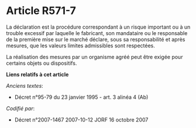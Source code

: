 # Article R571-7

La déclaration est la procédure correspondant à un risque important ou à un trouble excessif par laquelle le fabricant, son
mandataire ou le responsable de la première mise sur le marché déclare, sous sa responsabilité et après mesures, que les
valeurs limites admissibles sont respectées.

La réalisation des mesures par un organisme agréé peut être exigée pour certains objets ou dispositifs.

**Liens relatifs à cet article**

_Anciens textes_:

  - Décret n°95-79 du 23 janvier 1995 - art. 3 alinéa 4 (Ab)

_Codifié par_:

  - Décret n°2007-1467 2007-10-12 JORF 16 octobre 2007
